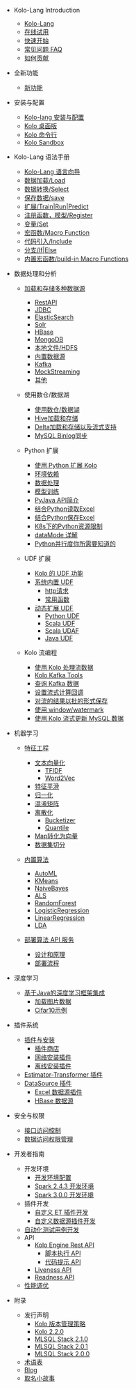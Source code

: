 - Kolo-Lang Introduction
  * [Kolo-Lang](/kolo-lang/zh-cn/introduction/kolo_lang_intro.md)
  * [在线试用](/kolo-lang/zh-cn/introduction/online_trial.md)
  * [快速开始](/kolo-lang/zh-cn/introduction/get_started.md)
  * [常见问题 FAQ](/kolo-lang/zh-cn/appendix/faq.md)
  * [如何贡献](/kolo-lang/zh-cn/appendix/contribute.md)  

- 全新功能
  * [新功能](/kolo-lang/zh-cn/what's_new/new_features.md)

- 安装与配置
  * [Kolo-lang 安装与配置](/kolo-lang/zh-cn/installation/binary-installation.md)
  * [Kolo 桌面版](/kolo-lang/zh-cn/installation/desktop-installation.md)    
  * [Kolo 命令行](/kolo-lang/zh-cn/installation/cli-installation.md)
  * [Kolo Sandbox](/kolo-lang/zh-cn/installation/sandbox.md)

- Kolo-Lang 语法手册
  * [Kolo-Lang 语言向导](/kolo-lang/zh-cn/grammar/outline.md)
  * [数据加载/Load](/kolo-lang/zh-cn/grammar/load.md)
  * [数据转换/Select](/kolo-lang/zh-cn/grammar/select.md)
  * [保存数据/save](/kolo-lang/zh-cn/grammar/save.md)  
  * [扩展/Train|Run|Predict](/kolo-lang/zh-cn/grammar/et_statement.md)
  * [注册函数，模型/Register](/kolo-lang/zh-cn/grammar/register.md)  
  * [变量/Set](/kolo-lang/zh-cn/grammar/set.md)
  * [宏函数/Macro Function](/kolo-lang/zh-cn/grammar/macro.md)
  * [代码引入/Include](/kolo-lang/zh-cn/grammar/include.md)
  * [分支/If|Else](/kolo-lang/zh-cn/grammar/branch_statement.md)
  * [内置宏函数/build-in Macro Functions](/kolo-lang/zh-cn/grammar/commands.md)

- 数据处理和分析
    - [加载和存储多种数据源](/kolo-lang/zh-cn/datasource/README.md)
      * [RestAPI](/kolo-lang/zh-cn/datasource/restapi.md)
      * [JDBC](/kolo-lang/zh-cn/datasource/jdbc.md)
      * [ElasticSearch](/kolo-lang/zh-cn/datasource/es.md)
      * [Solr](/kolo-lang/zh-cn/datasource/solr.md)
      * [HBase](/kolo-lang/zh-cn/datasource/hbase.md)
      * [MongoDB](/kolo-lang/zh-cn/datasource/mongodb.md)
      * [本地文件/HDFS](/kolo-lang/zh-cn/datasource/file.md)
      * [内置数据源](/kolo-lang/zh-cn/datasource/kolo_source.md)
      * [Kafka](/kolo-lang/zh-cn/datasource/kafka.md)
      * [MockStreaming](/kolo-lang/zh-cn/datasource/mock_streaming.md)
      * [其他](/kolo-lang/zh-cn/datasource/other.md)

    - 使用数仓/数据湖
        * [使用数仓/数据湖](/kolo-lang/zh-cn/datahouse/README.md)
        * [Hive加载和存储](/kolo-lang/zh-cn/datahouse/hive.md)
        * [Delta加载和存储以及流式支持](/kolo-lang/zh-cn/datahouse/delta_lake.md)
        * [MySQL Binlog同步](/kolo-lang/zh-cn/datahouse/mysql_binlog.md)

    - Python 扩展
        * [使用 Python 扩展 Kolo](/kolo-lang/zh-cn/python/README.md)
        * [环境依赖](/kolo-lang/zh-cn/python/env.md)
        * [数据处理](/kolo-lang/zh-cn/python/etl.md)
        * [模型训练](/kolo-lang/zh-cn/python/train.md)
        * [PyJava API简介](/kolo-lang/zh-cn/python/pyjava.md)
        * [结合Python读取Excel](/kolo-lang/zh-cn/python/read_excel.md)
        * [结合Python保存Excel](/kolo-lang/zh-cn/python/write_excel.md)
        * [K8s下的Python资源限制](/kolo-lang/zh-cn/python/k8s_resource.md)
        * [dataMode 详解](/kolo-lang/zh-cn/python/datamode.md)
        * [Python并行度你所需要知道的](/kolo-lang/zh-cn/python/py_parallel.md)

    * UDF 扩展
        * [Kolo 的 UDF 功能](/kolo-lang/zh-cn/udf/README.md)
        * [系统内置 UDF](/kolo-lang/zh-cn/udf/built_in_udf/README.md)
          * [http请求](/kolo-lang/zh-cn/udf/built_in_udf/http.md)
          * [常用函数](/kolo-lang/zh-cn/udf/built_in_udf/vec.md)
        * [动态扩展 UDF](/kolo-lang/zh-cn/udf/extend_udf/README.md)
          * [Python UDF](/kolo-lang/zh-cn/udf/extend_udf/python_udf.md)
          * [Scala UDF](/kolo-lang/zh-cn/udf/extend_udf/scala_udf.md)
          * [Scala UDAF](/kolo-lang/zh-cn/udf/extend_udf/scala_udaf.md)
          * [Java UDF](/kolo-lang/zh-cn/udf/extend_udf/java_udf.md)

    * Kolo 流编程
      * [使用 Kolo 处理流数据](/kolo-lang/zh-cn/streaming/README.md)
      * [Kolo Kafka Tools](/kolo-lang/zh-cn/streaming/kafka_tool.md)
      * [查询 Kafka 数据](/kolo-lang/zh-cn/streaming/query_kafka.md)
      * [设置流式计算回调](/kolo-lang/zh-cn/streaming/callback.md)
      * [对流的结果以批的形式保存](/kolo-lang/zh-cn/streaming/save_in_batch.md)
      * [使用 window/watermark](/kolo-lang/zh-cn/streaming/window_watermark.md)
      * [使用 Kolo 流式更新 MySQL 数据](/kolo-lang/zh-cn/streaming/stream_update_mysql.md)

- 机器学习
    * [特征工程](/kolo-lang/zh-cn/ml/feature/README.md)
        * [文本向量化](/kolo-lang/zh-cn/ml/feature/nlp/README.md)
            * [TFIDF](/kolo-lang/zh-cn/ml/feature/nlp/tfidf.md)
            * [Word2Vec](/kolo-lang/zh-cn/ml/feature/nlp/word2vec.md)
        * [特征平滑](/kolo-lang/zh-cn/ml/feature/scale.md)
        * [归一化](/kolo-lang/zh-cn/ml/feature/normalize.md)
        * [混淆矩阵](/kolo-lang/zh-cn/ml/feature/confusion_matrix.md)
        * [离散化](/kolo-lang/zh-cn/ml/feature/discretizer/README.md)
            * [Bucketizer](/kolo-lang/zh-cn/ml/feature/discretizer/bucketizer.md)
            * [Quantile](/kolo-lang/zh-cn/ml/feature/discretizer/quantile.md)
        * [Map转化为向量](/kolo-lang/zh-cn/ml/feature/vecmap.md)
        * [数据集切分](/kolo-lang/zh-cn/ml/feature/rate_sample.md)

    * [内置算法](/kolo-lang/zh-cn/ml/algs/README.md)
        * [AutoML](/kolo-lang/zh-cn/ml/algs/auto_ml.md) 
        * [KMeans](/kolo-lang/zh-cn/ml/algs/kmeans.md)
        * [NaiveBayes](/kolo-lang/zh-cn/ml/algs/naive_bayes.md)
        * [ALS](/kolo-lang/zh-cn/ml/algs/als.md)
        * [RandomForest](/kolo-lang/zh-cn/ml/algs/random_forest.md) 
        * [LogisticRegression](/kolo-lang/zh-cn/ml/algs/logistic_regression.md)
        * [LinearRegression](/kolo-lang/zh-cn/ml/algs/linear_regression.md)
        * [LDA](/kolo-lang/zh-cn/ml/algs/lda.md)

    * [部署算法 API 服务](/kolo-lang/zh-cn/ml/api_service/README.md)
        * [设计和原理](/kolo-lang/zh-cn/ml/api_service/design.md)
        * [部署流程](/kolo-lang/zh-cn/ml/api_service/process.md)

- 深度学习
    * [基于Java的深度学习框架集成](/kolo-lang/zh-cn/dl/README.md)
        * [加载图片数据](/kolo-lang/zh-cn/dl/load_image.md)
        * [Cifar10示例](/kolo-lang/zh-cn/dl/cifar10.md)

- 插件系统
    * [插件与安装](/kolo-lang/zh-cn/extension/README.md)
        * [插件商店](/kolo-lang/zh-cn/extension/installation/store.md)
        * [网络安装插件](/kolo-lang/zh-cn/extension/installation/online_install.md)
        * [离线安装插件](/kolo-lang/zh-cn/extension/installation/offline_install.md)
    * [Estimator-Transformer 插件](/kolo-lang/zh-cn/extension/et/README.md)
    * [DataSource 插件](/kolo-lang/zh-cn/extension/datasource/README.md)
        * [Excel 数据源插件](/kolo-lang/zh-cn/extension/datasource/excel.md)
        * [HBase 数据源](/kolo-lang/zh-cn/extension/datasource/hbase.md)


- 安全与权限
    * [接口访问控制](/kolo-lang/zh-cn/security/interface_acl/README.md)
    * [数据访问权限管理](/kolo-lang/zh-cn/security/data_acl/README.md)


- 开发者指南
    * 开发环境
      * [开发环境配置](/kolo-lang/zh-cn/developer/dev_env/README.md)
      * [Spark 2.4.3 开发环境](/kolo-lang/zh-cn/developer/dev_env/spark_2_4_3.md)
      * [Spark 3.0.0 开发环境](/kolo-lang/zh-cn/developer/dev_env/spark_3_0_0.md)    
    * 插件开发
      * [自定义 ET 插件开发](/kolo-lang/zh-cn/developer/extension/et_dev.md)
      * [自定义数据源插件开发](/kolo-lang/zh-cn/developer/extension/ds_dev.md)
    * [自动化测试用例开发](/kolo-lang/zh-cn/developer/it/integration_test.md)     
    * API
      * [Kolo Engine Rest API](/kolo-lang/zh-cn/developer/api/README.md)
        * [脚本执行 API](/kolo-lang/zh-cn/developer/api/run_script_api.md)
        * [代码提示 API](/kolo-lang/zh-cn/developer/api/code_suggest.md)
      * [Liveness API](/kolo-lang/zh-cn/developer/api/liveness.md)
      * [Readness API](/kolo-lang/zh-cn/developer/api/readiness.md)
    * [性能调优](/kolo-lang/zh-cn/developer/tunning/dynamic_resource.md)


- 附录
    * 发行声明
      * [Kolo 版本管理策略](/kolo-lang/zh-cn/appendix/release-notes/version.md)
      * [Kolo 2.2.0](/kolo-lang/zh-cn/appendix/release-notes/2.2.0.md)
      * [MLSQL Stack 2.1.0](/kolo-lang/zh-cn/appendix/release-notes/2.1.0.md)
      * [MLSQL Stack 2.0.1](/kolo-lang/zh-cn/appendix/release-notes/2.0.1.md)
      * [MLSQL Stack 2.0.0](/kolo-lang/zh-cn/appendix/release-notes/2.0.0.md)
    * [术语表](/kolo-lang/zh-cn/appendix/terms.md)  
    * [Blog](/kolo-lang/zh-cn/appendix/blog.md)   
    * [取名小故事](/kolo-lang/zh-cn/appendix/naming_story.md)   
